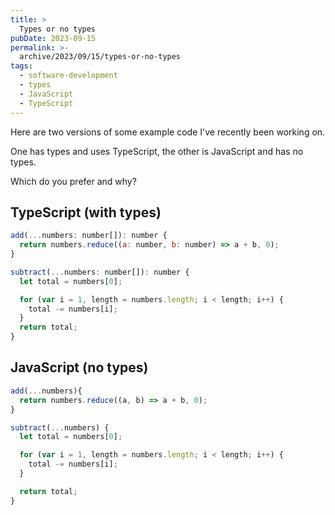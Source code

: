 ```yaml
---
title: >
  Types or no types
pubDate: 2023-09-15
permalink: >-
  archive/2023/09/15/types-or-no-types
tags:
  - software-development
  - types
  - JavaScript
  - TypeScript
---
```


Here are two versions of some example code I've recently been working on.

One has types and uses TypeScript, the other is JavaScript and has no types.

Which do you prefer and why?

## TypeScript (with types)

```js
add(...numbers: number[]): number {
  return numbers.reduce((a: number, b: number) => a + b, 0);
}

subtract(...numbers: number[]): number {
  let total = numbers[0];

  for (var i = 1, length = numbers.length; i < length; i++) {
    total -= numbers[i];
  }
  return total;
}
```

## JavaScript (no types)

```js
add(...numbers){
  return numbers.reduce((a, b) => a + b, 0);
}

subtract(...numbers) {
  let total = numbers[0];

  for (var i = 1, length = numbers.length; i < length; i++) {
    total -= numbers[i];
  }

  return total;
}
```

